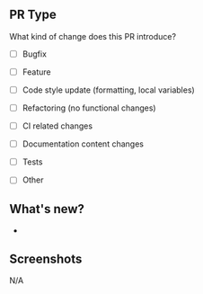 ## PR Type
What kind of change does this PR introduce?

* [ ] Bugfix
* [ ] Feature
* [ ] Code style update (formatting, local variables)
* [ ] Refactoring (no functional changes)
* [ ] CI related changes
* [ ] Documentation content changes
* [ ] Tests
* [ ] Other


## What's new?
-

## Screenshots
N/A